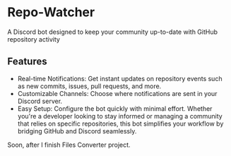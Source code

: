 # Repo-Watcher
A Discord bot designed to keep your community up-to-date with GitHub repository activity

## Features
* Real-time Notifications: Get instant updates on repository events such as new commits, issues, pull requests, and more.
* Customizable Channels: Choose where notifications are sent in your Discord server.
* Easy Setup: Configure the bot quickly with minimal effort.
Whether you're a developer looking to stay informed or managing a community that relies on specific repositories, this bot simplifies your workflow by bridging GitHub and Discord seamlessly.

Soon, after I finish Files Converter project.
